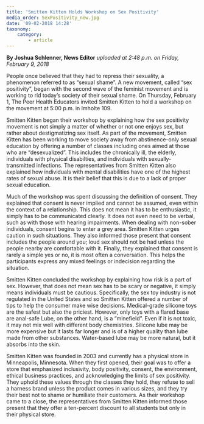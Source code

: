 ```yaml
---
title: 'Smitten Kitten Holds Workshop on Sex Positivity'
media_order: SexPositivity_new.jpg
date: '09-02-2018 14:28'
taxonomy:
    category:
        - article
---
```


**By Joshua Schlenner, News Editor** _uploaded at 2:48 p.m. on Friday, February 9, 2018_

People once believed that they had to repress their sexuality, a phenomenon referred to as “sexual shame”. A new movement, called “sex positivity”, began with the second wave of the feminist movement and is working to rid today’s society of their sexual shame. On Thursday, February 1, The Peer Health Educators invited Smitten Kitten to hold a workshop on the movement at 5:00 p.m. in Imholte 109. 

Smitten Kitten began their workshop by explaining how the sex positivity movement is not simply a matter of whether or not one enjoys sex, but rather about destigmatizing sex itself. As part of the movement, Smitten Kitten has been working to move society away from abstinence-only sexual education by offering a number of classes including ones aimed at those who are “desexualized”. This includes the chronically ill, the elderly, individuals with physical disabilties, and individuals with sexually-transmitted infections. The representatives from Smitten Kitten also explained how individuals with mental disabilities have one of the highest rates of sexual abuse. It is their belief that this is due to a lack of proper sexual education. 

Much of the workshop was spent discussing the definition of consent. They explained that consent is never implied and cannot be assumed, even within the context of a relationship. This does not mean it has to be enthusiastic, it simply has to be communicated clearly. It does not even need to be verbal, such as with those with hearing impairments. When dealing with non-sober individuals, consent begins to enter a grey area. Smitten Kitten urges caution in such situations. They also informed those present that consent includes the people around you; loud sex should not be had unless the people nearby are comfortable with it. Finally, they explained that consent is rarely a simple yes or no, it is most often a conversation. This helps the participants express any mixed feelings or indecision regarding the situation. 

Smitten Kitten concluded the workshop by explaining how risk is a part of sex. However, that does not mean sex has to be scary or negative, it simply means individuals must be cautious. Specifically, the sex toy industry is not regulated in the United States and so Smitten Kitten offered a number of tips to help the consumer make wise decisions. Medical-grade silicone toys are the safest but also the priciest. However, only toys with a flared base are anal-safe Lube, on the other hand, is a “minefield”. Even if it is not toxic, it may not mix well with different body chemistries. Silicone lube may be more expensive but it lasts far longer and is of a higher quality than lube made from other substances. Water-based lube may be more natural, but it absorbs into the skin. 

Smitten Kitten was founded in 2003 and currently has a physical store in Minneapolis, Minnesota. When they first opened, their goal was to offer a store that emphasized inclusivity, body positivity, consent, the environment, ethical business practices, and acknowledging the limits of sex positivity. They uphold these values through the classes they hold, they refuse to sell a harness brand unless the product comes in various sizes, and they try their best not to shame or humiliate their customers. As their workshop came to a close, the representatives from Smitten Kitten informed those present that they offer a ten-percent discount to all students but only in their physical store. 
